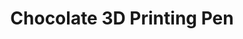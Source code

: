 ---
layout: project
active: false
permalink: /chocolate_3d_printing_pen/
title: "Chocolate 3D Printing Pen"
client:
description: "Pen that demystifies chocolate decorating by making it quick, easy and mess free."
challenge: "Decorating with melted chocolate can be a messy and intimidating process with lots of dishes to wash afterwards."
result: "Being inspired by advances in 3D printing and even chocolate 3D printing, we designed this Chocolate 3D pen. To help people understand the product's function, we used a stainless steel tip that resembles a kitchen decorating device, and chose product colors that look like dark and light chocolate. The chocolate refill is inserted into the pen's funnel top, the on/off button is pressed and the pen heats and melts the chocolate that comes out through the tip of the pen. The front is round and comfortable in the hand, while the body becomes a rounded square so it does not roll off the counter. The tip of the pen never touches the counter for better hygiene and less mess."
services:
 - "research"
 - "ideation"
 - "3D CAD"
main_image: "/assets/images/ideas/chocolate_3d_printing_pen/main.jpg"
images:
 - "/assets/images/ideas/chocolate_3d_printing_pen/01.jpg"
 - "/assets/images/ideas/chocolate_3d_printing_pen/02.jpg"
---